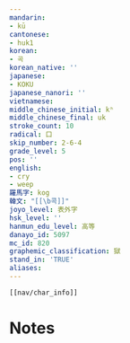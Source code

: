 ```yaml
---
mandarin:
- kū
cantonese:
- huk1
korean:
- 곡
korean_native: ''
japanese:
- KOKU
japanese_nanori: ''
vietnamese:
middle_chinese_initial: kʰ
middle_chinese_final: uk
stroke_count: 10
radical: 口
skip_number: 2-6-4
grade_level: 5
pos: ''
english:
- cry
- weep
羅馬字: kog
韓文: "[[\b콕]]"
joyo_level: 表外字
hsk_level: ''
hanmun_edu_level: 高等
danayo_id: 5097
mc_id: 820
graphemic_classification: 獄
stand_in: 'TRUE'
aliases:
---
```

```meta-bind-embed
[[nav/char_info]]
```

# Notes
